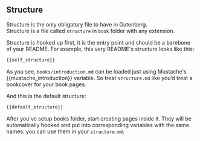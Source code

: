 Structure
---------

Structure is the only obligatory file to have in Gutenberg.  
Structure is a file called `structure` in `book` folder with any extension.

Structure is hooked up first, it is the entry point and should be a barebone of your README.
For example, this very README's structure looks like this:

```md
{{self_structure}}
```

As you see, `books/introduction.md` can be loaded just using Mustache's
{{mustache_introduction}} variable. So treat `structure.md` like you’d treat
a bookcover for your book pages.

And this is the default structure:

```md
{{default_structure}}
```

After you've setup books folder, start creating pages inside it. They will be
automatically hooked and put into corresponding variables with the same names: you can use
them in your `structure.md`.
